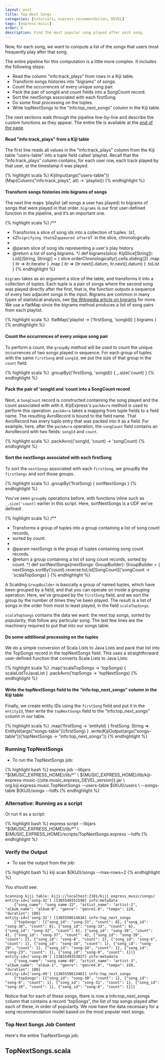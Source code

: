 ```yaml
---
layout: post
title: Top Next Songs
categories: [tutorials, express-recommendation, DEVEL]
tags: [express-music]
order: 6
description: Find the most popular song played after each song.
---
```


Now, for each song, we want to compute a list of the songs that users most frequently play
after that song.

The entire pipeline for this computation is a little more complex.  It includes the following steps:

* Read the column "info:track_plays" from rows in a Kiji table.
* Transform songs histories into "bigrams" of songs.
* Count the occurrences of every unique song pair.
* Pack the pair of songId and count fields into a SongCount record.
* Sort the nextSongs associated with each firstSong.
* Do some final processing on the tuples.
* Write topNextSongs to the “info:top_next_songs” column in the Kiji table.

The next sections walk through the pipeline line-by-line and describe the custom functions as they appear.
The entire file is available at the [end of the page](#top-next-full-code).

#### Read "info:track_plays" from a Kiji table

The first line reads all values in the “info:track_plays” column from the Kiji table “users-table”
into a tuple field called ‘playlist.  Recall that the “info:track_plays” column contains, for each
user row, each track played by that user, at the timestamp it was played.

{% highlight scala %}
    KijiInput(args("users-table"))(Map(Column("info:track_plays", all) -> 'playlist))
{% endhighlight %}

#### Transform songs histories into bigrams of songs

The next line maps ‘playlist (all songs a user has played) to bigrams of songs that were played in
that order.  `bigrams` is our first user-defined function in the pipeline, and it’s an
important one.

{% highlight scala %}
/**
 * Transforms a slice of song ids into a collection of tuples `(s1,
 * s2)` signifying that `s2` appeared after `s1` in the slice, chronologically.
 *
 * @param slice of song ids representing a user's play history.
 * @return a list of song bigrams.
 */
def bigrams(slice: KijiSlice[String]): List[(String, String)] = {
  slice.orderChronologically().cells.sliding(2)
      .map { itr => itr.iterator }
      .map { itr => (itr.next().datum, itr.next().datum) }
      .toList
}
{% endhighlight %}

`bigrams` takes as an argument a slice of the table, and transforms it into a collection of tuples.
Each tuple is a pair of songs where the second song was played directly after the first, that is,
the function outputs a sequence of every two adjacent songs in the input.  Bigrams are common in
many types of statistical analysis, see
[the Wikipedia article on bigrams](http://en.wikipedia.org/wiki/Bigram) for more.  We use a flatMap
since the bigrams method produces a list of song pairs from each playlist.

{% highlight scala %}
    .flatMap('playlist -> ('firstSong, 'songId)) { bigrams }
{% endhighlight %}

#### Count the occurrences of every unique song pair

To perform a count, the `groupBy` method will be used to count the unique occurrences of two songs
played in sequence.  For each group of tuples with the same `firstSong` and `songId`, we put the
size of that group in the `count` field.

{% highlight scala %}
    .groupBy(('firstSong, 'songId)) { _.size('count) }
{% endhighlight %}

#### Pack the pair of ‘songId and ‘count into a SongCount record

Next, a `SongCount` record is constructed containing the song played and the count associated with
with it. KijiExpress's `packAvro` method is used to perform this operation. `packAvro` takes a
mapping from tuple fields to a field name. The resulting AvroRecord is bound to the field name. That
AvroRecord has every tuple entry that was packed into it as a field.  For example, here, after the
`packAvro` operation, the `songCount` field contains an AvroRecord with two fields: `songId` and
`count`.

{% highlight scala %}
    .packAvro(('songId, 'count) -> 'songCount)
{% endhighlight %}

#### Sort the nextSongs associated with each firstSong

To sort the `nextSongs` associated with each `firstSong`, we groupBy the `firstSongs` and sort those
groups.

{% highlight scala %}
    .groupBy('firstSong) { sortNextSongs }
{% endhighlight %}

You've seen `groupBy` operations before, with functions inline such as `_.size('count)` earlier
in this script. Here, sortNextSongs is a UDF we've defined:

{% highlight scala %}
/**
 * Transforms a group of tuples into a group containing a list of song count records,
 * sorted by count.
 *
 * @param nextSongs is the group of tuples containing song count records.
 * @return a group containing a list of song count records, sorted by count.
 */
def sortNextSongs(nextSongs: GroupBuilder): GroupBuilder = {
  nextSongs.sortBy('count).reverse.toList[SongCount]('songCount -> 'scalaTopSongs)
}
{% endhighlight %}

A Scalding `GroupBuilder` is basically a group of named tuples, which have been grouped by
a field, and that you can operate on inside a grouping operation.  Here, we've grouped by the
`firstSong` field, and we sort the group by the number of times they've been played. The result is
a list of songs in the order from most to least played, in the field `scalaTopSongs`.

`scalaTopSongs` contains the data we want: the next top songs, sorted by
popularity, that follow any particular song.  The last few lines are the machinery required to put
that into our songs table.

#### Do some additional processing on the tuples

We do a simple conversion of Scala Lists to Java Lists and pack that list into
the TopSongs record in the topNextSongs field.  This uses a straightforward user-defined function
that converts Scala Lists to Java Lists:

{% highlight scala %}
    .map('scalaTopSongs -> 'topSongs) { scalaListToJavaList }
    .packAvro('topSongs -> 'topNextSongs)
{% endhighlight %}

#### Write the topNextSongs field to the “info:top_next_songs” column in the Kiji table

Finally, we create entity IDs using the `firstSong` field and put it in the `entityId`, then write the
`topNextSongs` field to the "info:top_next_songs" column in our table.

{% highlight scala %}
    .map('firstSong -> 'entityId) { firstSong: String =>
        EntityId(args("songs-table"))(firstSong) }
    .write(KijiOutput(args("songs-table"))('topNextSongs -> "info:top_next_songs"))
{% endhighlight %}

### Running TopNextSongs ###

* To run the TopNextSongs job:

<div class="userinput">
{% highlight bash %}
express job --libjars "${MUSIC_EXPRESS_HOME}/lib/*" \
    ${MUSIC_EXPRESS_HOME}/lib/kiji-express-music-{{site.music_express_DEVEL_version}}.jar \
    org.kiji.express.music.TopNextSongs --users-table ${KIJI}/users \
    --songs-table ${KIJI}/songs --hdfs
{% endhighlight %}
</div>

### Alternative: Running as a script ###

Or run it as a script:

<div class="userinput">
{% highlight bash %}
express script --libjars "${MUSIC_EXPRESS_HOME}/lib/*" \
    ${MUSIC_EXPRESS_HOME}/scripts/TopNextSongs.express --hdfs
{% endhighlight %}
</div>

### Verify the Output ###

*  To see the output from the job:

<div class="userinput">
{% highlight bash %}
kiji scan ${KIJI}/songs --max-rows=2
{% endhighlight %}
</div>

You should see:

    Scanning kiji table: kiji://localhost:2181/kiji_express_music/songs/
    entity-id=['song-32'] [1365549351598] info:metadata
        {"song_name": "song name-32", "artist_name": "artist-2", "album_name": "album-0", "genre": "genre1.0", "tempo": 120, "duration": 180}
    entity-id=['song-32'] [1365550614616] info:top_next_songs
        {"topSongs": [{"song_id": "song-31", "count": 8}, {"song_id": "song-30", "count": 8}, {"song_id": "song-33", "count": 6}, {"song_id": "song-32", "count": 6}, {"song_id": "song-38", "count": 4}, {"song_id": "song-37", "count": 4}, {"song_id": "song-39", "count": 2}, {"song_id": "song-8", "count": 2}, {"song_id": "song-6", "count": 1}, {"song_id": "song-34", "count": 1}, {"song_id": "song-29", "count": 1}, {"song_id": "song-24", "count": 1}, {"song_id": "song-23", "count": 1}, {"song_id": "song-0", "count": 1}]}
    entity-id=['song-49'] [1365549353027] info:metadata
        {"song_name": "song name-49", "artist_name": "artist-3", "album_name": "album-1", "genre": "genre4.0", "tempo": 150, "duration": 180}
    entity-id=['song-49'] [1365550613461] info:top_next_songs
        {"topSongs": [{"song_id": "song-38", "count": 1}, {"song_id": "song-8", "count": 1}, {"song_id": "song-31", "count": 1}, {"song_id": "song-10", "count": 1}, {"song_id": "song-6", "count": 1}]}

Notice that for each of these songs, there is now a info:top_next_songs column that contains
a record “topSongs”, the list of top songs played after each of these, in order of popularity.
We now have the data necessary for a song recommendation model based on the most popular next songs.

### Top Next Songs Job Content<a id="top-next-full-code"> </a>

Here's the entire TopNextSongs job:

<div id="accordion-container">
  <h2 class="accordion-header"> TopNextSongs.scala </h2>
  <div class="accordion-content">
    <script src="http://gist-it.appspot.com/github/kijiproject/kiji-express-music/raw/{{site.music_express_DEVEL_branch}}/src/main/scala/org/kiji/express/music/TopNextSongs.scala"> </script>
  </div>
</div>
